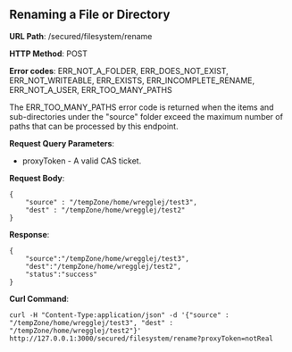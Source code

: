 Renaming a File or Directory
----------------------------
__URL Path__: /secured/filesystem/rename

__HTTP Method__: POST

__Error codes__: ERR_NOT_A_FOLDER, ERR_DOES_NOT_EXIST, ERR_NOT_WRITEABLE, ERR_EXISTS, ERR_INCOMPLETE_RENAME, ERR_NOT_A_USER, ERR_TOO_MANY_PATHS

The ERR_TOO_MANY_PATHS error code is returned when the items and sub-directories under the "source" folder exceed the maximum number of paths that can be processed by this endpoint.

__Request Query Parameters__:

* proxyToken - A valid CAS ticket.

__Request Body__:

    {
        "source" : "/tempZone/home/wregglej/test3",
        "dest" : "/tempZone/home/wregglej/test2"
    }

__Response__:

    {
        "source":"/tempZone/home/wregglej/test3",
        "dest":"/tempZone/home/wregglej/test2",
        "status":"success"
    }


__Curl Command__:

    curl -H "Content-Type:application/json" -d '{"source" : "/tempZone/home/wregglej/test3", "dest" : "/tempZone/home/wregglej/test2"}' http://127.0.0.1:3000/secured/filesystem/rename?proxyToken=notReal




